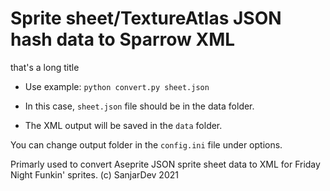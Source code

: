 # Sprite sheet/TextureAtlas JSON hash data to Sparrow XML
that's a long title

- Use example: `python convert.py sheet.json`

- In this case, `sheet.json` file should be in the data folder.
- The XML output will be saved in the `data` folder.

You can change output folder in the `config.ini` file under options.

Primarly used to convert Aseprite JSON sprite sheet data to XML for Friday Night Funkin' sprites.
(c) SanjarDev 2021